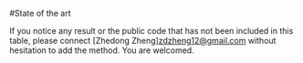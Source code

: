 #State of the art

If you notice any result or the public code that has not been included in this table, please connect [Zhedong Zheng]<zdzheng12@gmail.com> without hesitation to add the method. You are welcomed.

